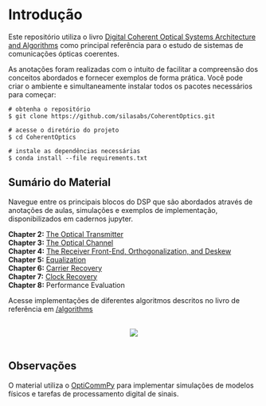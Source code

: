 # Introdução

Este repositório utiliza o livro [Digital
Coherent Optical Systems Architecture and Algorithms](https://www.amazon.com.br/Digital-Coherent-Optical-Systems-Architecture/dp/3030665402/ref=sr_1_1?__mk_pt_BR=%C3%85M%C3%85%C5%BD%C3%95%C3%91&crid=3CIEB4R4W6ZSS&keywords=Digital+Coherent+Optical+Systems+Architecture+and+Algorithms&qid=1707700545&sprefix=digital+coherent+optical+systems+architecture+and+algorithms%2Caps%2C159&sr=8-1&ufe=app_do%3Aamzn1.fos.25548f35-0de7-44b3-b28e-0f56f3f96147) como principal referência para o estudo de sistemas de comunicações ópticas coerentes.

As anotações foram realizadas com o intuito de facilitar a compreensão dos conceitos abordados e fornecer exemplos de forma prática. Você pode criar o ambiente e simultaneamente instalar todos os pacotes necessários para começar:

    # obtenha o repositório 
    $ git clone https://github.com/silasabs/CoherentOptics.git
    
    # acesse o diretório do projeto
    $ cd CoherentOptics
    
    # instale as dependências necessárias
    $ conda install --file requirements.txt    

## Sumário do Material

Navegue entre os principais blocos do DSP que são abordados através de anotações de aulas, simulações e exemplos de implementação, disponibilizados em cadernos jupyter.

**Chapter 2:** [The Optical Transmitter](https://github.com/silasabs/CoherentOptics/blob/main/examples/2.%20Optical%20Transmitters.ipynb)\
**Chapter 3:** [The Optical Channel](https://github.com/silasabs/CoherentOptics/blob/main/examples/3.%20Optical%20Channel.ipynb) \
**Chapter 4:** [The Receiver Front-End, Orthogonalization, and Deskew](https://github.com/silasabs/CoherentOptics/blob/main/examples/4.%20Coherent%20Receiver%20Front-End.ipynb) \
**Chapter 5:** [Equalization](https://github.com/silasabs/CoherentOptics/blob/main/examples/5.%20Equalization.ipynb) \
**Chapter 6:** [Carrier Recovery](https://github.com/silasabs/CoherentOptics/blob/main/examples/6.%20Carrier%20Recovery.ipynb) \
**Chapter 7:** [Clock Recovery](https://github.com/silasabs/CoherentOptics/blob/main/examples/7.%20Clock%20Recovery.ipynb) \
**Chapter 8:** Performance Evaluation

Acesse implementações de diferentes algoritmos descritos no livro de referência em [/algorithms](https://github.com/silasabs/CoherentOptics/tree/main/algorithms)

<br>
<center>
    <img src="https://i.postimg.cc/Qt1PQh3R/Screenshot-from-2024-12-21-19-12-51.png">
</center>
<br>

## Observações

O material utiliza o [OptiCommPy](https://github.com/edsonportosilva/OptiCommPy) para implementar simulações de modelos físicos e tarefas de processamento digital de sinais.